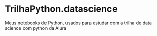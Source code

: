 # TrilhaPython.datascience
Meus notebooks de Python, usados para estudar com a trilha de data science com python da Alura
